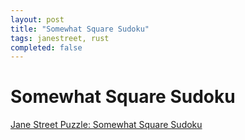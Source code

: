 ```yaml
---
layout: post
title: "Somewhat Square Sudoku"
tags: janestreet, rust
completed: false
---
```


# Somewhat Square Sudoku

[Jane Street Puzzle: Somewhat Square Sudoku](https://www.janestreet.com/puzzles/somewhat-square-sudoku-index/)